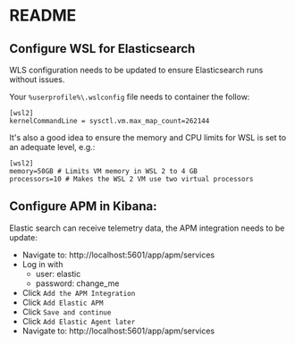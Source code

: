 # README

## Configure WSL for Elasticsearch

WLS configuration needs to be updated to ensure Elasticsearch runs without issues.

Your `%userprofile%\.wslconfig` file needs to container the follow:
```
[wsl2]
kernelCommandLine = sysctl.vm.max_map_count=262144
```
It's also a good idea to ensure the memory and CPU limits for WSL is set to an adequate level, e.g.:
```
[wsl2]
memory=50GB # Limits VM memory in WSL 2 to 4 GB
processors=10 # Makes the WSL 2 VM use two virtual processors
```

## Configure APM in Kibana:

Elastic search can receive telemetry data, the APM integration needs to be update:

* Navigate to: http://localhost:5601/app/apm/services
* Log in with
  * user: elastic
  * password: change_me
* Click `Add the APM Integration`
* Click `Add Elastic APM`
* Click `Save and continue`
* Click `Add Elastic Agent later`
* Navigate to: http://localhost:5601/app/apm/services